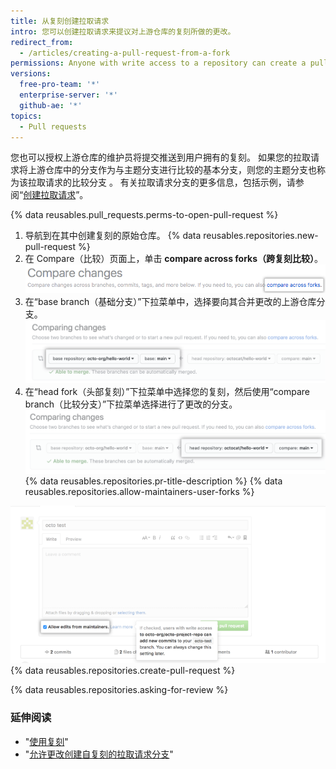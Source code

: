 ```yaml
---
title: 从复刻创建拉取请求
intro: 您可以创建拉取请求来提议对上游仓库的复刻所做的更改。
redirect_from:
  - /articles/creating-a-pull-request-from-a-fork
permissions: Anyone with write access to a repository can create a pull request from a user-owned fork.
versions:
  free-pro-team: '*'
  enterprise-server: '*'
  github-ae: '*'
topics:
  - Pull requests
---
```


您也可以授权上游仓库的维护员将提交推送到用户拥有的复刻。 如果您的拉取请求将上游仓库中的分支作为与主题分支进行比较的基本分支，则您的主题分支也称为该拉取请求的比较分支 。 有关拉取请求分支的更多信息，包括示例，请参阅“[创建拉取请求](/articles/creating-a-pull-request/#changing-the-branch-range-and-destination-repository)”。

{% data reusables.pull_requests.perms-to-open-pull-request %}

1. 导航到在其中创建复刻的原始仓库。
{% data reusables.repositories.new-pull-request %}
3. 在 Compare（比较）页面上，单击 **compare across forks（跨复刻比较）**。 ![跨复刻比较链接](/assets/images/help/pull_requests/compare-across-forks-link.png)
4. 在“base branch（基础分支）”下拉菜单中，选择要向其合并更改的上游仓库分支。 ![选择基本复刻和分支的下拉菜单](/assets/images/help/pull_requests/choose-base-fork-and-branch.png)
5. 在“head fork（头部复刻）”下拉菜单中选择您的复刻，然后使用“compare branch（比较分支）”下拉菜单选择进行了更改的分支。 ![用于选择头部复刻和比较分支的下拉菜单](/assets/images/help/pull_requests/choose-head-fork-compare-branch.png)
{% data reusables.repositories.pr-title-description %}
{% data reusables.repositories.allow-maintainers-user-forks %}

  ![allow-maintainers-to-make-edits-checkbox](/assets/images/help/pull_requests/allow-maintainers-to-make-edits.png)
{% data reusables.repositories.create-pull-request %}

{% data reusables.repositories.asking-for-review %}

### 延伸阅读

- "[使用复刻](/articles/working-with-forks)"
- "[允许更改创建自复刻的拉取请求分支](/articles/allowing-changes-to-a-pull-request-branch-created-from-a-fork)"
